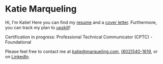 # Katie Marqueling
Hi, I'm Katie! Here you can find my 
[resume](https://github.com/katiemarqueling/Career/blob/main/Resume%26CoverLetter/Resume_Marqueling.pdf) and a 
[cover letter](https://github.com/katiemarqueling/Career/blob/main/Resume%26CoverLetter/CoverLetter_Marqueling.pdf). Furthermore, you can track my plan to [upskill](https://github.com/katiemarqueling/Career/blob/main/UpskillChecklist.md)!

Certification in progress: Professional Technical Communicator (CPTC) - Foundational 

Please feel free to contact me at katie@marqueling.com, <a href="tel:+16025401619"> (602)540-1619</a>, or on 
[LinkedIn](https://www.linkedin.com/in/katiemarqueling/).